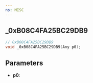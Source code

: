 ```yaml
---
ns: MISC
---
```

## _0xB08C4FA25BC29DB9

```c
// 0xB08C4FA25BC29DB9
void _0xB08C4FA25BC29DB9(Any p0);
```

## Parameters
* **p0**:

